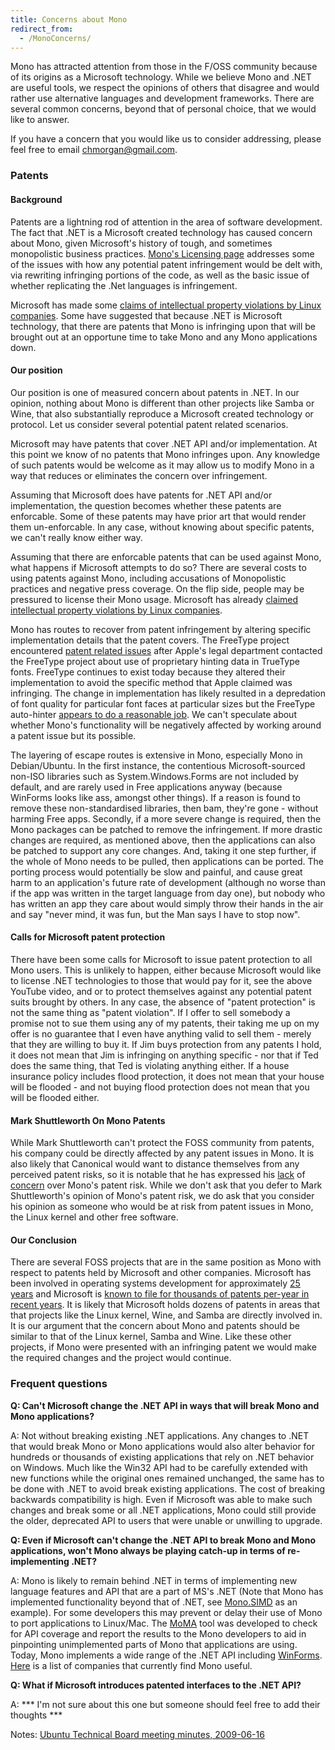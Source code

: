 ```yaml
---
title: Concerns about Mono
redirect_from:
  - /MonoConcerns/
---
```


Mono has attracted attention from those in the F/OSS community because of its origins as a Microsoft technology. While we believe Mono and .NET are useful tools, we respect the opinions of others that disagree and would rather use alternative languages and development frameworks. There are several common concerns, beyond that of personal choice, that we would like to answer.

If you have a concern that you would like us to consider addressing, please feel free to email chmorgan@gmail.com.

### Patents

#### Background

Patents are a lightning rod of attention in the area of software development. The fact that .NET is a Microsoft created technology has caused concern about Mono, given Microsoft's history of tough, and sometimes monopolistic business practices. [Mono's Licensing page](/docs/faq/licensing/#patents) addresses some of the issues with how any potential patent infringement would be delt with, via rewriting infringing portions of the code, as well as the basic issue of whether replicating the .Net languages is infringement.

Microsoft has made some [claims of intellectual property violations by Linux companies](http://www.youtube.com/watch?v=5B0GTYfPoMo). Some have suggested that because .NET is Microsoft technology, that there are patents that Mono is infringing upon that will be brought out at an opportune time to take Mono and any Mono applications down.

#### Our position

Our position is one of measured concern about patents in .NET. In our opinion, nothing about Mono is different than other projects like Samba or Wine, that also substantially reproduce a Microsoft created technology or protocol. Let us consider several potential patent related scenarios.

Microsoft may have patents that cover .NET API and/or implementation. At this point we know of no patents that Mono infringes upon. Any knowledge of such patents would be welcome as it may allow us to modify Mono in a way that reduces or eliminates the concern over infringement.

Assuming that Microsoft does have patents for .NET API and/or implementation, the question becomes whether these patents are enforcable. Some of these patents may have prior art that would render them un-enforcable. In any case, without knowing about specific patents, we can't really know either way.

Assuming that there are enforcable patents that can be used against Mono, what happens if Microsoft attempts to do so? There are several costs to using patents against Mono, including accusations of Monopolistic practices and negative press coverage. On the flip side, people may be pressured to license their Mono usage. Microsoft has already [claimed intellectual property violations by Linux companies](http://www.youtube.com/watch?v=5B0GTYfPoMo).

Mono has routes to recover from patent infringement by altering specific implementation details that the patent covers. The FreeType project encountered [patent related issues](http://freetype.sourceforge.net/patents.html) after Apple's legal department contacted the FreeType project about use of proprietary hinting data in TrueType fonts. FreeType continues to exist today because they altered their implementation to avoid the specific method that Apple claimed was infringing. The change in implementation has likely resulted in a depredation of font quality for particular font faces at particular sizes but the FreeType auto-hinter [appears to do a reasonable job](http://freetype.sourceforge.net/autohinting/hinter.html#screenshots). We can't speculate about whether Mono's functionality will be negatively affected by working around a patent issue but its possible.

The layering of escape routes is extensive in Mono, especially Mono in Debian/Ubuntu. In the first instance, the contentious Microsoft-sourced non-ISO libraries such as System.Windows.Forms are not included by default, and are rarely used in Free applications anyway (because WinForms looks like ass, amongst other things). If a reason is found to remove these non-standardised libraries, then bam, they're gone - without harming Free apps. Secondly, if a more severe change is required, then the Mono packages can be patched to remove the infringement. If more drastic changes are required, as mentioned above, then the applications can also be patched to support any core changes. And, taking it one step further, if the whole of Mono needs to be pulled, then applications can be ported. The porting process would potentially be slow and painful, and cause great harm to an application's future rate of development (although no worse than if the app was written in the target language from day one), but nobody who has written an app they care about would simply throw their hands in the air and say "never mind, it was fun, but the Man says I have to stop now".

#### Calls for Microsoft patent protection

There have been some calls for Microsoft to issue patent protection to all Mono users. This is unlikely to happen, either because Microsoft would like to license .NET technologies to those that would pay for it, see the above YouTube video, and or to protect themselves against any potential patent suits brought by others. In any case, the absence of "patent protection" is not the same thing as "patent violation". If I offer to sell somebody a promise not to sue them using any of my patents, their taking me up on my offer is no guarantee that I even have anything valid to sell them - merely that they are willing to buy it. If Jim buys protection from any patents I hold, it does not mean that Jim is infringing on anything specific - nor that if Ted does the same thing, that Ted is violating anything either. If a house insurance policy includes flood protection, it does not mean that your house will be flooded - and not buying flood protection does not mean that you will be flooded either.

#### Mark Shuttleworth On Mono Patents

While Mark Shuttleworth can't protect the FOSS community from patents, his company could be directly affected by any patent issues in Mono. It is also likely that Canonical would want to distance themselves from any perceived patent risks, so it is notable that he has expressed his [lack](http://boycottnovell.com/2008/02/22/mark-shuttleworth-on-patents/) of [concern](http://d0od.blogspot.com/2009/04/mark-shuttleworth-qa-part1-gnome-3-new.html) over Mono's patent risk. While we don't ask that you defer to Mark Shuttleworth's opinion of Mono's patent risk, we do ask that you consider his opinion as someone who would be at risk from patent issues in Mono, the Linux kernel and other free software.

#### Our Conclusion

There are several FOSS projects that are in the same position as Mono with respect to patents held by Microsoft and other companies. Microsoft has been involved in operating systems development for approximately [25 years](http://en.wikipedia.org/wiki/Windows#Early_versions) and Microsoft is [known to file for thousands of patents per-year in recent years](http://www.itjungle.com/two/two011608-story02.html). It is likely that Microsoft holds dozens of patents in areas that that projects like the Linux kernel, Wine, and Samba are directly involved in. It is our argument that the concern about Mono and patents should be similar to that of the Linux kernel, Samba and Wine. Like these other projects, if Mono were presented with an infringing patent we would make the required changes and the project would continue.

### Frequent questions

**Q: Can't Microsoft change the .NET API in ways that will break Mono and Mono applications?**

A: Not without breaking existing .NET applications. Any changes to .NET that would break Mono or Mono applications would also alter behavior for hundreds or thousands of existing applications that rely on .NET behavior on Windows. Much like the Win32 API had to be carefully extended with new functions while the original ones remained unchanged, the same has to be done with .NET to avoid break existing applications. The cost of breaking backwards compatibility is high. Even if Microsoft was able to make such changes and break some or all .NET applications, Mono could still provide the older, deprecated API to users that were unable or unwilling to upgrade.

**Q: Even if Microsoft can't change the .NET API to break Mono and Mono applications, won't Mono always be playing catch-up in terms of re-implementing .NET?**

A: Mono is likely to remain behind .NET in terms of implementing new language features and API that are a part of MS's .NET (Note that Mono has implemented functionality beyond that of .NET, see [Mono.SIMD](http://tirania.org/blog/archive/2008/Nov-03.html) as an example). For some developers this may prevent or delay their use of Mono to port applications to Linux/Mac. The [MoMA](/MoMA) tool was developed to check for API coverage and report the results to the Mono developers to aid in pinpointing unimplemented parts of Mono that applications are using. Today, Mono implements a wide range of the .NET API including [WinForms](/WinForms). [Here](/Companies_Using_Mono) is a list of companies that currently find Mono useful.

**Q: What if Microsoft introduces patented interfaces to the .NET API?**

A: \*\*\* I'm not sure about this one but someone should feel free to add their thoughts \*\*\*

Notes: [Ubuntu Technical Board meeting minutes, 2009-06-16](https://lists.ubuntu.com/archives/ubuntu-devel/2009-June/028347.html)

